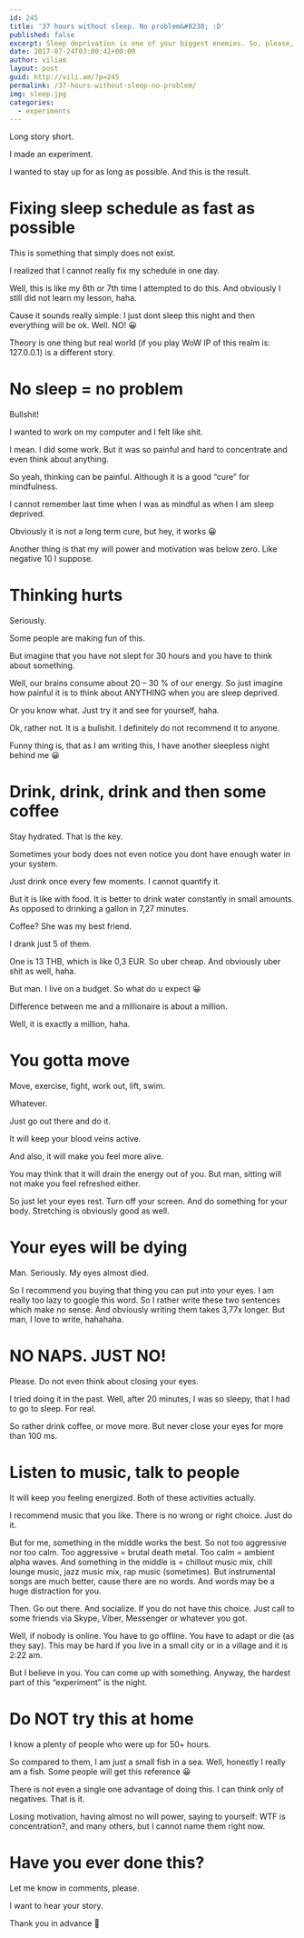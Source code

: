 ```yaml
---
id: 245
title: '37 hours without sleep. No problem&#8230; :D'
published: false
excerpt: Sleep deprivation is one of your biggest enemies. So, please, don't try this at home.
date: 2017-07-24T03:00:42+00:00
author: viliam
layout: post
guid: http://vili.am/?p=245
permalink: /37-hours-without-sleep-no-problem/
img: sleep.jpg
categories:
  - experiments
---
```

Long story short.

I made an experiment.

I wanted to stay up for as long as possible. And this is the result.

# Fixing sleep schedule as fast as possible

This is something that simply does not exist.

I realized that I cannot really fix my schedule in one day.

Well, this is like my 6th or 7th time I attempted to do this. And obviously I still did not learn my lesson, haha.

Cause it sounds really simple: I just dont sleep this night and then everything will be ok. Well. NO! 😀

Theory is one thing but real world (if you play WoW IP of this realm is: 127.0.0.1) is a different story.

# No sleep = no problem

Bullshit!

I wanted to work on my computer and I felt like shit.

I mean. I did some work. But it was so painful and hard to concentrate and even think about anything.

So yeah, thinking can be painful. Although it is a good &#8220;cure&#8221; for mindfulness.

I cannot remember last time when I was as mindful as when I am sleep deprived.

Obviously it is not a long term cure, but hey, it works 😀

Another thing is that my will power and motivation was below zero. Like negative 10 I suppose.

# Thinking hurts

Seriously.

Some people are making fun of this.

But imagine that you have not slept for 30 hours and you have to think about something.

Well, our brains consume about 20 &#8211; 30 % of our energy. So just imagine how painful it is to think about ANYTHING when you are sleep deprived.

Or you know what. Just try it and see for yourself, haha.

Ok, rather not. It is a bullshit. I definitely do not recommend it to anyone.

Funny thing is, that as I am writing this, I have another sleepless night behind me 😀

# Drink, drink, drink and then some coffee

Stay hydrated. That is the key.

Sometimes your body does not even notice you dont have enough water in your system.

Just drink once every few moments. I cannot quantify it.

But it is like with food. It is better to drink water constantly in small amounts. As opposed to drinking a gallon in 7,27 minutes.

Coffee? She was my best friend.

I drank just 5 of them.

One is 13 THB, which is like 0,3 EUR. So uber cheap. And obviously uber shit as well, haha.

But man. I live on a budget. So what do u expect 😀

Difference between me and a millionaire is about a million.

Well, it is exactly a million, haha.

# You gotta move

Move, exercise, fight, work out, lift, swim.

Whatever.

Just go out there and do it.

It will keep your blood veins active.

And also, it will make you feel more alive.

You may think that it will drain the energy out of you. But man, sitting will not make you feel refreshed either.

So just let your eyes rest. Turn off your screen. And do something for your body. Stretching is obviously good as well.

# Your eyes will be dying

Man. Seriously. My eyes almost died.

So I recommend you buying that thing you can put into your eyes. I am really too lazy to google this word. So I rather write these two sentences which make no sense. And obviously writing them takes 3,77x longer. But man, I love to write, hahahaha.

# NO NAPS. JUST NO!

Please. Do not even think about closing your eyes.

I tried doing it in the past. Well, after 20 minutes, I was so sleepy, that I had to go to sleep. For real.

So rather drink coffee, or move more. But never close your eyes for more than 100 ms.

# Listen to music, talk to people

It will keep you feeling energized. Both of these activities actually.

I recommend music that you like. There is no wrong or right choice. Just do it.

But for me, something in the middle works the best. So not too aggressive nor too calm. Too aggressive = brutal death metal. Too calm = ambient alpha waves. And something in the middle is = chillout music mix, chill lounge music, jazz music mix, rap music (sometimes). But instrumental songs are much better, cause there are no words. And words may be a huge distraction for you.

Then. Go out there. And socialize. If you do not have this choice. Just call to some friends via Skype, Viber, Messenger or whatever you got.

Well, if nobody is online. You have to go offline. You have to adapt or die (as they say). This may be hard if you live in a small city or in a village and it is 2:22 am.

But I believe in you. You can come up with something. Anyway, the hardest part of this &#8220;experiment&#8221; is the night.

# Do NOT try this at home

I know a plenty of people who were up for 50+ hours.

So compared to them, I am just a small fish in a sea. Well, honestly I really am a fish. Some people will get this reference 😀

There is not even a single one advantage of doing this. I can think only of negatives. That is it.

Losing motivation, having almost no will power, saying to yourself: WTF is concentration?, and many others, but I cannot name them right now.

# Have you ever done this?

Let me know in comments, please.

I want to hear your story.

Thank you in advance 🙂
